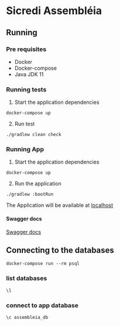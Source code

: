 # Sicredi Assembléia

## Running

### Pre requisites
 - Docker
 - Docker-compose
 - Java JDK 11
 
### Running tests
1. Start the application dependencies
```shell script
docker-compose up
```

2. Run test
```shell script
./gradlew clean check
```

### Running App

1. Start the application dependencies
```shell script
docker-compose up
```

2. Run the application

```shell script
./gradlew :bootRun
```

The Application will be available at [localhost](http://localhost:8080)

#### Swagger docs
[Swagger docs](http://localhost:8080/swagger-ui.html)

## Connecting to the databases
```
docker-compose run --rm psql
```

### list databases
```
\l
```

### connect to app database
```
\c assembleia_db
```
